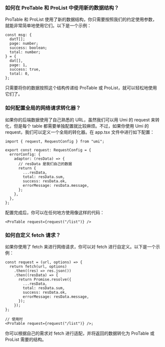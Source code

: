 ### 如何在 ProTable 和 ProList 中使用新的数据结构？

ProTable 和 ProList 使用了新的数据结构，你只需要按照我们的约定使用参数，就能非常简单地使用它们。以下是一个示例：

```tsx
const msg: {
  datT[];
  page: number;
  success: boolean;
  total: number;
} = {
  dat[],
  page: 1,
  success: true,
  total: 0,
};
```

只需要将你的数据按照这个结构传递给 ProTable 或 ProList，就可以轻松地使用它们了。

### 如何配置全局的网络请求转化器？

如果你的后端数据使用了自己熟悉的 URL，虽然我们可以用 Umi 的 request 来转化，但是每个 table 都需要单独配置就比较麻烦。不过，如果你使用 Umi 的 request，我们可以定义一个全局的转化器。在 app.tsx 文件中进行如下配置：

```tsx
import { request, RequestConfig } from "umi";

export const request: RequestConfig = {
  errorConfig: {
    adaptor: (resData) => {
      // resData 是我们自己的数据
      return {
        ...resData,
        total: resData.sum,
        success: resData.ok,
        errorMessage: resData.message,
      };
    },
  },
};
```

配置完成后，你可以在任何地方使用像这样的代码：

```tsx
<ProTable request={request("/list")} />
```

### 如何自定义 fetch 请求？

如果你使用了 fetch 来进行网络请求，你可以对 fetch 进行自定义。以下是一个示例：

```tsx
const request = (url, options) => {
  return fetch(url, options)
    .then((res) => res.json())
    .then((resData) => {
      return Promise.resolve({
        ...resData,
        total: resData.sum,
        success: resData.ok,
        errorMessage: resData.message,
      });
    });
};

// 使用时
<ProTable request={request("/list")} />;
```

你可以根据自己的需求对 fetch 进行适配，并将返回的数据转化为 ProTable 或 ProList 需要的结构。
